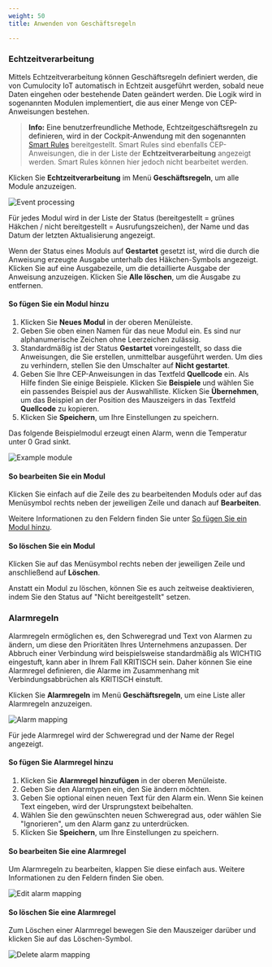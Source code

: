 ```yaml
---
weight: 50
title: Anwenden von Geschäftsregeln

---
```


### <a name="event-processing">Echtzeitverarbeitung

Mittels Echtzeitverarbeitung können Geschäftsregeln definiert werden, die von Cumulocity IoT automatisch in Echtzeit ausgeführt werden, sobald neue Daten eingehen oder bestehende Daten geändert werden. Die Logik wird in sogenannten Modulen implementiert, die aus einer Menge von CEP-Anweisungen bestehen.

>**Info:** Eine benutzerfreundliche Methode, Echtzeitgeschäftsregeln zu definieren, wird in der Cockpit-Anwendung mit den sogenannten [Smart Rules](/benutzerhandbuch/cockpit-de#smart-rules) bereitgestellt. Smart Rules sind ebenfalls CEP-Anweisungen, die in der Liste der **Echtzeitverarbeitung** angezeigt werden. Smart Rules können hier jedoch nicht bearbeitet werden.

Klicken Sie **Echtzeitverarbeitung** im Menü **Geschäftsregeln**, um alle Module anzuzeigen.

<img src="/images/benutzerhandbuch/Administration/admin-event-processing.png" alt="Event processing">

Für jedes Modul wird in der Liste der Status (bereitgestellt = grünes Häkchen / nicht bereitgestellt = Ausrufungszeichen), der Name und das Datum der letzten Aktualisierung angezeigt.

Wenn der Status eines Moduls auf **Gestartet** gesetzt ist, wird die durch die Anweisung erzeugte Ausgabe unterhalb des Häkchen-Symbols angezeigt. Klicken Sie auf eine Ausgabezeile, um die detaillierte Ausgabe der Anweisung anzuzeigen. Klicken Sie **Alle löschen**, um die Ausgabe zu entfernen.

#### <a name="add-modules"></a>So fügen Sie ein Modul hinzu

1. Klicken Sie **Neues Modul** in der oberen Menüleiste.
2. Geben Sie oben einen Namen für das neue Modul ein. Es sind nur alphanumerische Zeichen ohne Leerzeichen zulässig.
3. Standardmäßig ist der Status **Gestartet** voreingestellt, so dass die Anweisungen, die Sie erstellen, unmittelbar ausgeführt werden. Um dies zu verhindern, stellen Sie den Umschalter auf **Nicht gestartet**.
4. Geben Sie Ihre CEP-Anweisungen in das Textfeld **Quellcode** ein. Als Hilfe finden Sie einige Beispiele. Klicken Sie **Beispiele** und wählen Sie ein passendes Beispiel aus der Auswahlliste. Klicken Sie **Übernehmen**, um das Beispiel an der Position des Mauszeigers in das Textfeld **Quellcode** zu kopieren.
5. Klicken Sie **Speichern**, um Ihre Einstellungen zu speichern.

Das folgende Beispielmodul erzeugt einen Alarm, wenn die Temperatur unter 0 Grad sinkt.

<img src="/images/benutzerhandbuch/Administration/admin-event-processing-sample-module.png" alt="Example module" style="max-width: 100%">

#### So bearbeiten Sie ein Modul

Klicken Sie einfach auf die Zeile des zu bearbeitenden Moduls oder auf das Menüsymbol rechts neben der jeweiligen Zeile und danach auf **Bearbeiten**.

Weitere Informationen zu den Feldern finden Sie unter [So fügen Sie ein Modul hinzu](#add-modules).


#### So löschen Sie ein Modul

Klicken Sie auf das Menüsymbol rechts neben der jeweiligen Zeile und anschließend auf **Löschen**.

Anstatt ein Modul zu löschen, können Sie es auch zeitweise deaktivieren, indem Sie den Status auf "Nicht bereitgestellt" setzen.


### <a name="reprio-alarms"></a>Alarmregeln

Alarmregeln ermöglichen es, den Schweregrad und Text von Alarmen zu ändern, um diese den Prioritäten Ihres Unternehmens anzupassen. Der Abbruch einer Verbindung wird beispielsweise standardmäßig als WICHTIG eingestuft, kann aber in Ihrem Fall KRITISCH sein. Daher können Sie eine Alarmregel definieren, die Alarme im Zusammenhang mit Verbindungsabbrüchen als KRITISCH einstuft.

Klicken Sie **Alarmregeln** im Menü **Geschäftsregeln**, um eine Liste aller Alarmregeln anzuzeigen.

<img src="/images/benutzerhandbuch/Administration/admin-alarm-mapping.png" alt="Alarm mapping">

Für jede Alarmregel wird der Schweregrad und der Name der Regel angezeigt.

#### <a name="add-alarm-mapping"></a> So fügen Sie Alarmregel hinzu

1. Klicken Sie **Alarmregel hinzufügen** in der oberen Menüleiste.
2. Geben Sie den Alarmtypen ein, den Sie ändern möchten.
3. Geben Sie optional einen neuen Text für den Alarm ein. Wenn Sie keinen Text eingeben, wird der Ursprungstext beibehalten.
4. Wählen Sie den gewünschten neuen Schweregrad aus, oder wählen Sie "Ignorieren", um den Alarm ganz zu unterdrücken.
5. Klicken Sie **Speichern**, um Ihre Einstellungen zu speichern.

#### So bearbeiten Sie eine Alarmregel

Um Alarmregeln zu bearbeiten, klappen Sie diese einfach aus. Weitere Informationen zu den Feldern finden Sie oben.

<img src="/images/benutzerhandbuch/Administration/admin-alarm-mapping-edit.png" alt="Edit alarm mapping">

#### So löschen Sie eine Alarmregel

Zum Löschen einer Alarmregel bewegen Sie den Mauszeiger darüber und klicken Sie auf das Löschen-Symbol.

<img src="/images/benutzerhandbuch/Administration/admin-alarm-mapping-delete.png" alt="Delete alarm mapping">

